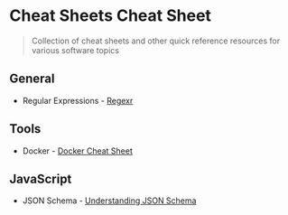 # Cheat Sheets Cheat Sheet

> Collection of cheat sheets and other quick reference resources for various software topics

## General

- Regular Expressions - [Regexr](https://regexr.com/)

## Tools

- Docker - [Docker Cheat Sheet](https://github.com/wsargent/docker-cheat-sheet)

## JavaScript

- JSON Schema - [Understanding JSON Schema](https://json-schema.org/understanding-json-schema/index.html)

